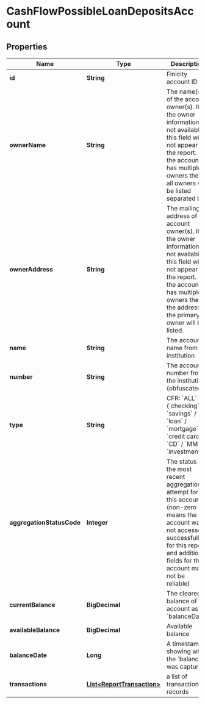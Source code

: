 

# CashFlowPossibleLoanDepositsAccount


## Properties

| Name | Type | Description | Notes |
|------------ | ------------- | ------------- | -------------|
|**id** | **String** | Finicity account ID |  |
|**ownerName** | **String** | The name(s) of the account owner(s). If the owner information is not available, this field will not appear in the report. If the account has multiple owners then all owners will be listed separated by |. |  |
|**ownerAddress** | **String** | The mailing address of the account owner(s). If the owner information is not available, this field will not appear in the report. If the account has multiple owners then the address of the primary owner will be listed. |  |
|**name** | **String** | The account name from the institution |  |
|**number** | **String** | The account number from the institution (obfuscated) |  |
|**type** | **String** | CFR: &#x60;ALL&#x60; (&#x60;checking&#x60; / &#x60;savings&#x60; / &#x60;loan&#x60; / &#x60;mortgage&#x60; / &#x60;credit card&#x60; / &#x60;CD&#x60; / &#x60;MM&#x60; / &#x60;investment&#x60;...) |  |
|**aggregationStatusCode** | **Integer** | The status of the most recent aggregation attempt for this account (non-zero means the account was not accessed successfully for this report, and additional fields for this account may not be reliable) |  |
|**currentBalance** | **BigDecimal** | The cleared balance of the account as-of &#x60;balanceDate&#x60; |  |
|**availableBalance** | **BigDecimal** | Available balance |  |
|**balanceDate** | **Long** | A timestamp showing when the &#x60;balance&#x60; was captured |  |
|**transactions** | [**List&lt;ReportTransaction&gt;**](ReportTransaction.md) | a list of transaction records |  |



